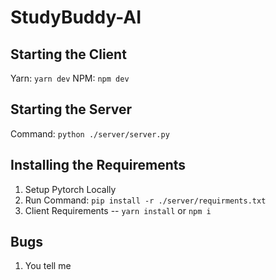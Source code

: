 # StudyBuddy-AI

## Starting the Client
Yarn: ```yarn dev```
NPM: ```npm dev```

## Starting the Server
Command: ```python ./server/server.py```

## Installing the Requirements
1. Setup Pytorch Locally
2. Run Command: ```pip install -r ./server/requirments.txt```
3. Client Requirements -- ```yarn install``` or ```npm i```

## Bugs
1. You tell me

